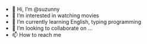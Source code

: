 - 👋 Hi, I’m @suzunny
- 👀 I’m interested in watching movies
- 🌱 I’m currently learning English, typing programming
- 💞️ I’m looking to collaborate on ...
- 📫 How to reach me

<!---
suzunny/suzunny is a ✨ special ✨ repository because its `README.md` (this file) appears on your GitHub profile.
You can click the Preview link to take a look at your changes.
--->
